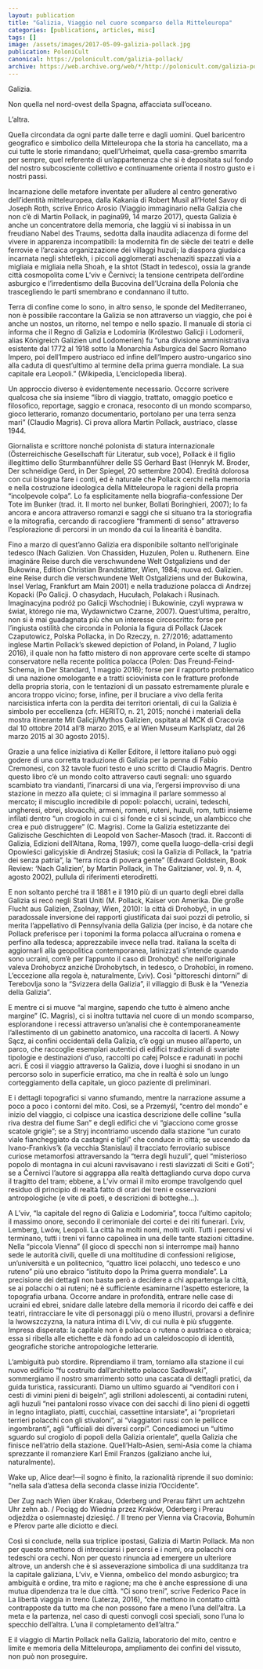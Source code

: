 ```yaml
---
layout: publication
title: "Galizia, Viaggio nel cuore scomparso della Mitteleuropa"
categories: [publications, articles, misc]
tags: []
image: /assets/images/2017-05-09-galizia-pollack.jpg
publication: PoloniCult
canonical: https://polonicult.com/galizia-pollack/
archive: https://web.archive.org/web/*/http://polonicult.com/galizia-pollack/
---
```


Galizia.

Non quella nel nord-ovest della Spagna, affacciata sull’oceano.

L’altra.

Quella circondata da ogni parte dalle terre e dagli uomini. Quel baricentro geografico e simbolico della Mitteleuropa che la storia ha cancellato, ma a cui tutte le storie rimandano; quell’Urheimat, quella casa-grembo smarrita per sempre, quel referente di un’appartenenza che si è depositata sul fondo del nostro subcosciente collettivo e continuamente orienta il nostro gusto e i nostri passi.

Incarnazione delle metafore inventate per alludere al centro generativo dell’identità mitteleuropea, dalla Kakania di Robert Musil all’Hotel Savoy di Joseph Roth, scrive Enrico Arosio (Viaggio immaginario nella Galizia che non c’è di Martin Pollack, in pagina99, 14 marzo 2017), questa Galizia è anche un concentratore della memoria, che laggiù vi si inabissa in un freudiano Nabel des Traums, sedotta dalla inaudita adiacenza di forme del vivere in apparenza incompatibili: la modernità fin de siècle dei teatri e delle ferrovie e l’arcaica organizzazione dei villaggi huzuli; la diaspora giudaica incarnata negli shtetlekh, i piccoli agglomerati aschenaziti spazzati via a migliaia e migliaia nella Shoah, e la shtot (Stadt in tedesco), ossia la grande città cosmopolita come L’viv e Černivci; la tensione centripeta dell’ordine asburgico e l’irredentismo della Bucovina dell’Ucraina della Polonia che trascegliendo le parti smembrano e condannano il tutto.

Terra di confine come lo sono, in altro senso, le sponde del Mediterraneo, non è possibile raccontare la Galizia se non attraverso un viaggio, che poi è anche un nostos, un ritorno, nel tempo e nello spazio. Il manuale di storia ci informa che il Regno di Galizia e Lodomiria (Królestwo Galicji i Lodomerii, alias Königreich Galizien und Lodomerien) fu “una divisione amministrativa esistente dal 1772 al 1918 sotto la Monarchia Asburgica del Sacro Romano Impero, poi dell’Impero austriaco ed infine dell’Impero austro-ungarico sino alla caduta di quest’ultimo al termine della prima guerra mondiale. La sua capitale era Leopoli.” (Wikipedia, L’enciclopedia libera).

Un approccio diverso è evidentemente necessario. Occorre scrivere qualcosa che sia insieme “libro di viaggio, trattato, omaggio poetico e filosofico, reportage, saggio e cronaca, resoconto di un mondo scomparso, gioco letterario, romanzo documentario, portolano per una terra senza mari” (Claudio Magris). Ci prova allora Martin Pollack, austriaco, classe 1944.

Giornalista e scrittore nonché polonista di statura internazionale (Österreichische Gesellschaft für Literatur, sub voce), Pollack è il figlio illegittimo dello Sturmbannführer delle SS Gerhard Bast (Henryk M. Broder, Der schneidige Gerd, in Der Spiegel, 20 settembre 2004). Eredità dolorosa con cui bisogna fare i conti, ed è naturale che Pollack cerchi nella memoria e nella costruzione ideologica della Mitteleuropa le ragioni della propria “incolpevole colpa”. Lo fa esplicitamente nella biografia-confessione Der Tote im Bunker (trad. it. Il morto nel bunker, Bollati Boringhieri, 2007); lo fa ancora e ancora attraverso romanzi e saggi che si situano tra la storiografia e la mitografia, cercando di raccogliere “frammenti di senso” attraverso l’esplorazione di percorsi in un mondo da cui la linearità è bandita.

Fino a marzo di quest’anno Galizia era disponibile soltanto nell’originale tedesco (Nach Galizien. Von Chassiden, Huzulen, Polen u. Ruthenern. Eine imaginäre Reise durch die verschwundene Welt Ostgaliziens und der Bukowina, Edition Christian Brandstätter, Wien, 1984; nuova ed. Galizien. eine Reise durch die verschwundene Welt Ostgaliziens und der Bukowina, Insel Verlag, Frankfurt am Main 2001) e nella traduzione polacca di Andrzej Kopacki (Po Galicji. O chasydach, Hucułach, Polakach i Rusinach. Imaginacyjna podróż po Galicji Wschodniej i Bukowinie, czyli wyprawa w świat, którego nie ma, Wydawnictwo Czarne, 2007). Quest’ultima, peraltro, non si è mai guadagnata più che un interesse circoscritto: forse per l’ingiusta ostilità che circonda in Polonia la figura di Pollack (Jacek Czaputowicz, Polska Pollacka, in Do Rzeczy, n. 27/2016; adattamento inglese Martin Pollack’s skewed depiction of Poland, in Poland, 7 luglio 2016), il quale non ha fatto mistero di non approvare certe scelte di stampo conservatore nella recente politica polacca (Polen: Das Freund-Feind-Schema, in Der Standard, 1 maggio 2016); forse per il rapporto problematico di una nazione omologante e a tratti sciovinista con le fratture profonde della propria storia, con le tentazioni di un passato estremamente plurale e ancora troppo vicino; forse, infine, per il bruciare a vivo della ferita narcisistica inferta con la perdita dei territori orientali, di cui la Galizia è simbolo per eccellenza (cfr. HERITO, n. 21, 2015; nonché i materiali della mostra itinerante Mit Galicji/Mythos Galizien, ospitata al MCK di Cracovia dal 10 ottobre 2014 all’8 marzo 2015, e al Wien Museum Karlsplatz, dal 26 marzo 2015 al 30 agosto 2015).

Grazie a una felice iniziativa di Keller Editore, il lettore italiano può oggi godere di una corretta traduzione di Galizia per la penna di Fabio Cremonesi, con 32 tavole fuori testo e uno scritto di Claudio Magris. Dentro questo libro c’è un mondo colto attraverso cauti segnali: uno sguardo scambiato tra viandanti, l’inarcarsi di una via, l’ergersi improvviso di una stazione in mezzo alla quiete; ci si immagina il parlare sommesso al mercato; il miscuglio incredibile di popoli: polacchi, ucraini, tedeschi, ungheresi, ebrei, slovacchi, armeni, romeni, ruteni, huzuli, rom, tutti insieme infilati dentro “un crogiolo in cui ci si fonde e ci si scinde, un alambicco che crea e può distruggere” (C. Magris). Come la Galizia estetizzante dei Galizische Geschichten di Leopold von Sacher-Masoch (trad. it. Racconti di Galizia, Edizioni dell’Altana, Roma, 1997), come quella luogo-della-crisi degli Opowieści galicyjskie di Andrzej Stasiuk; così la Galizia di Pollack, la “patria dei senza patria”, la “terra ricca di povera gente” (Edward Goldstein, Book Review: ‘Nach Galizien’, by Martin Pollack, in The Galitzianer, vol. 9, n. 4, agosto 2002), pullula di riferimenti eterodiretti.

E non soltanto perché tra il 1881 e il 1910 più di un quarto degli ebrei dalla Galizia si recò negli Stati Uniti (M. Pollack, Kaiser von Amerika. Die große Flucht aus Galizien, Zsolnay, Wien, 2010): la città di Drohobyč, in una paradossale inversione dei rapporti giustificata dai suoi pozzi di petrolio, si merita l’appellativo di Pennsylvania della Galizia (per inciso, è da notare che Pollack preferisce per i toponimi la forma polacca all’ucraina o romena e perfino alla tedesca; apprezzabile invece nella trad. italiana la scelta di aggiornarli alla geopolitica contemporanea, latinizzati s’intende quando sono ucraini, com’è per l’appunto il caso di Drohobyč che nell’originale valeva Drohobycz anziché Drohobytsch, in tedesco, o Drohobîci, in romeno. L’eccezione alla regola è, naturalmente, Ľviv). Così “pittoreschi dintorni” di Terebovlja sono la “Svizzera della Galizia”, il villaggio di Busk è la “Venezia della Galizia”.

E mentre ci si muove “al margine, sapendo che tutto è almeno anche margine” (C. Magris), ci si inoltra tuttavia nel cuore di un mondo scomparso, esplorandone i recessi attraverso un’analisi che è contemporaneamente l’allestimento di un gabinetto anatomico, una raccolta di lacerti. A Nowy Sącz, ai confini occidentali della Galizia, c’è oggi un museo all’aperto, un parco, che raccoglie esemplari autentici di edifici tradizionali di svariate tipologie e destinazioni d’uso, raccolti po całej Polsce e radunati in pochi acri. È così il viaggio attraverso la Galizia, dove i luoghi si snodano in un percorso solo in superficie erratico, ma che in realtà è solo un lungo corteggiamento della capitale, un gioco paziente di preliminari.

E i dettagli topografici si vanno sfumando, mentre la narrazione assume a poco a poco i contorni del mito. Così, se a Przemyśl, “centro del mondo” e inizio del viaggio, ci colpisce una icastica descrizione delle colline “sulla riva destra del fiume San” e degli edifici che vi “giacciono come grosse scatole grigie”; se a Stryj incontriamo uscendo dalla stazione “un curato viale fiancheggiato da castagni e tigli” che conduce in città; se uscendo da Ivano-Frankivs’k (la vecchia Stanislau) il tracciato ferroviario subisce curiose metamorfosi attraversando la “terra degli huzuli”, quel “misterioso popolo di montagna in cui alcuni ravvisavano i resti slavizzati di Sciti e Goti”; se a Černivci l’autore si aggrappa alla realtà dettagliando curva dopo curva il tragitto del tram; ebbene, a L’viv ormai il mito erompe travolgendo quel residuo di principio di realtà fatto di orari dei treni e osservazioni antropologiche (e vite di poeti, e descrizioni di botteghe…).

A L’viv, “la capitale del regno di Galizia e Lodomiria”, tocca l’ultimo capitolo; il massimo onore, secondo il cerimoniale dei cortei e dei riti funerari. Ľviv, Lemberg, Lwów, Leopoli. La città ha molti nomi, molti volti. Tutti i percorsi vi terminano, tutti i treni vi fanno capolinea in una delle tante stazioni cittadine. Nella “piccola Vienna” (il gioco di specchi non si interrompe mai) hanno sede le autorità civili, quelle di una moltitudine di confessioni religiose, un’università e un politecnico, “quattro licei polacchi, uno tedesco e uno ruteno” più uno ebraico “istituito dopo la Prima guerra mondiale”. La precisione dei dettagli non basta però a decidere a chi appartenga la città, se ai polacchi o ai ruteni; né è sufficiente esaminarne l’aspetto esteriore, la topografia urbana. Occorre andare in profondità, entrare nelle case di ucraini ed ebrei, snidare dalle latebre della memoria il ricordo dei caffè e dei teatri, rintracciare le vite di personaggi più o meno illustri, provarsi a definire la lwowszczyzna, la natura intima di L’viv, di cui nulla è più sfuggente. Impresa disperata: la capitale non è polacca o rutena o austriaca o ebraica; essa si ribella alle etichette e dà fondo ad un caleidoscopio di identità, geografiche storiche antropologiche letterarie.

L’ambiguità può stordire. Riprendiamo il tram, torniamo alla stazione il cui nuovo edificio “fu costruito dall’architetto polacco Sadłowski”, sommergiamo il nostro smarrimento sotto una cascata di dettagli pratici, da guida turistica, rassicuranti. Diamo un ultimo sguardo ai “venditori con i cesti di vimini pieni di beigeln”, agli strilloni adolescenti, ai contadini ruteni, agli huzuli “nei pantaloni rosso vivace con dei sacchi di lino pieni di oggetti in legno intagliato, piatti, cucchiai, cassettine intarsiate”, ai “proprietari terrieri polacchi con gli stivaloni”, ai “viaggiatori russi con le pellicce ingombranti”, agli “ufficiali dei diversi corpi”. Concediamoci un “ultimo sguardo sul crogiolo di popoli della Galizia orientale”, quella Galizia che finisce nell’atrio della stazione. Quell’Halb-Asien, semi-Asia come la chiama sprezzante il romanziere Karl Emil Franzos (galiziano anche lui, naturalmente).

Wake up, Alice dear!—il sogno è finito, la razionalità riprende il suo dominio: “nella sala d’attesa della seconda classe inizia l’Occidente”.

Der Zug nach Wien über Krakau, Oderberg und Prerau fährt um achtzehn Uhr zehn ab. / Pociąg do Wiednia przez Kraków, Oderberg i Prerau odjeżdża o osiemnastej dziesięć. / Il treno per Vienna via Cracovia, Bohumín e Přerov parte alle diciotto e dieci.

Così si conclude, nella sua triplice ipostasi, Galizia di Martin Pollack. Ma non per questo smettono di intrecciarsi i percorsi e i nomi, ora polacchi ora tedeschi ora cechi. Non per questo rinuncia ad emergere un ulteriore altrove, un andersh che è sì asseverazione simbolica di una sudditanza tra la capitale galiziana, L’viv, e Vienna, ombelico del mondo asburgico; tra ambiguità e ordine, tra mito e ragione; ma che è anche espressione di una mutua dipendenza tra le due città. “Ci sono treni”, scrive Federico Pace in La libertà viaggia in treno (Laterza, 2016), “che mettono in contatto città contrapposte da tutto ma che non possono fare a meno l’una dell’altra. La meta e la partenza, nel caso di questi convogli così speciali, sono l’una lo specchio dell’altra. L’una il completamento dell’altra.”

E il viaggio di Martin Pollack nella Galizia, laboratorio del mito, centro e limite e memoria della Mitteleuropa, ampliamento dei confini del vissuto, non può non proseguire.
